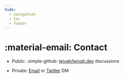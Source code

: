```yaml
---
hide:
  - navigation
  - toc
  - footer
---
```


# :material-email: Contact

* Public: :simple-github: [teivah/teivah.dev](https://github.com/teivah/teivah.dev/discussions) discussions

* Private: [Email](email.txt) or [Twitter](https://twitter.com/teivah) DM
